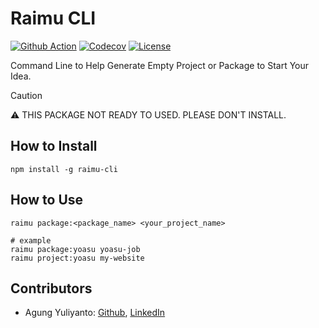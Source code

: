 Raimu CLI
===================================
[![Github Action](https://github.com/agung96tm/raimu-cli/actions/workflows/main.yml/badge.svg)](https://github.com/agung96tm/raimu-cli/actions/workflows/main.yml)
[![Codecov](https://codecov.io/gh/agung96tm/raimu-cli/branch/main/graph/badge.svg)](https://codecov.io/gh/agung96tm/raimu-cli)
[![License](https://img.shields.io/github/license/mashape/apistatus.svg)](https://github.com/agung96tm/raimu-cli/blob/master/LICENSE.md)

Command Line to Help Generate Empty Project or Package to Start Your Idea.


> [!CAUTION]
> ⚠️ THIS PACKAGE NOT READY TO USED. PLEASE DON'T INSTALL.


## How to Install
```shell
npm install -g raimu-cli
```

## How to Use
```shell
raimu package:<package_name> <your_project_name>

# example
raimu package:yoasu yoasu-job
raimu project:yoasu my-website
```

## Contributors

- Agung Yuliyanto: [Github](https://github.com/agung96tm), [LinkedIn](https://www.linkedin.com/in/agung96tm/)
